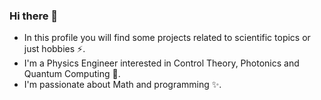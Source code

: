 ### Hi there 👋

- In this profile you will find some projects related to scientific topics or just hobbies ⚡. 
- I'm a Physics Engineer interested in Control Theory, Photonics and Quantum Computing 🔭. 
- I'm passionate about Math and programming ✨. 

<!--
**ez77/ez77** is a ✨ _special_ ✨ repository because its `README.md` (this file) appears on your GitHub profile.

Here are some ideas to get you started:

- 🔭 I’m currently working on ...
- 🌱 I’m currently learning ...
- 👯 I’m looking to collaborate on ...
- 🤔 I’m looking for help with ...
- 💬 Ask me about ...
- 📫 How to reach me: ...
- 😄 Pronouns: ...
- ⚡ Fun fact: ...
-->
